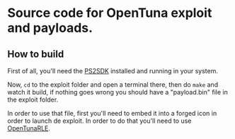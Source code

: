 # Source code for OpenTuna exploit and payloads.

## How to build
First of all, you'll need the [PS2SDK](https://github.com/ps2dev/ps2dev) installed and running in your system.  
  
Now, `cd` to the exploit folder and open a terminal there, then do `make` and watch it build, if nothing goes wrong you should have a "payload.bin" file in the exploit folder.  
  
In order to use that file, first you'll need to embed it into a forged icon in order to launch de exploit. In order to do that you'll need to use [OpenTunaRLE](https://github.com/ps2homebrew/opentuna-RLE).
